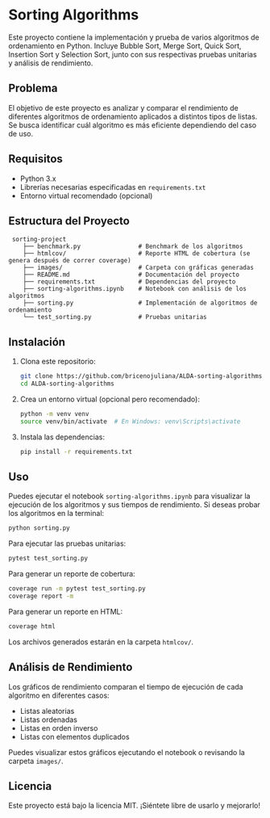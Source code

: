 # Sorting Algorithms

Este proyecto contiene la implementación y prueba de varios algoritmos de ordenamiento en Python. Incluye Bubble Sort, Merge Sort, Quick Sort, Insertion Sort y Selection Sort, junto con sus respectivas pruebas unitarias y análisis de rendimiento.

## Problema
El objetivo de este proyecto es analizar y comparar el rendimiento de diferentes algoritmos de ordenamiento aplicados a distintos tipos de listas. Se busca identificar cuál algoritmo es más eficiente dependiendo del caso de uso.

## Requisitos
- Python 3.x
- Librerías necesarias especificadas en `requirements.txt`
- Entorno virtual recomendado (opcional)

## Estructura del Proyecto

```
 sorting-project
    ├── benchmark.py                # Benchmark de los algoritmos
    ├── htmlcov/                    # Reporte HTML de cobertura (se genera después de correr coverage)
    ├── images/                     # Carpeta con gráficas generadas
    ├── README.md                   # Documentación del proyecto
    ├── requirements.txt            # Dependencias del proyecto
    ├── sorting-algorithms.ipynb    # Notebook con análisis de los algoritmos
    ├── sorting.py                  # Implementación de algoritmos de ordenamiento
    └── test_sorting.py             # Pruebas unitarias
```

## Instalación

1. Clona este repositorio:
   ```sh
   git clone https://github.com/bricenojuliana/ALDA-sorting-algorithms.git
   cd ALDA-sorting-algorithms
   ```
2. Crea un entorno virtual (opcional pero recomendado):
   ```sh
   python -m venv venv
   source venv/bin/activate  # En Windows: venv\Scripts\activate
   ```
3. Instala las dependencias:
   ```sh
   pip install -r requirements.txt
   ```

## Uso

Puedes ejecutar el notebook `sorting-algorithms.ipynb` para visualizar la ejecución de los algoritmos y sus tiempos de rendimiento. Si deseas probar los algoritmos en la terminal:

```sh
python sorting.py
```

Para ejecutar las pruebas unitarias:
```sh
pytest test_sorting.py
```

Para generar un reporte de cobertura:
```sh
coverage run -m pytest test_sorting.py
coverage report -m
```

Para generar un reporte en HTML:
```sh
coverage html
```
Los archivos generados estarán en la carpeta `htmlcov/`.

## Análisis de Rendimiento
Los gráficos de rendimiento comparan el tiempo de ejecución de cada algoritmo en diferentes casos:
- Listas aleatorias
- Listas ordenadas
- Listas en orden inverso
- Listas con elementos duplicados

Puedes visualizar estos gráficos ejecutando el notebook o revisando la carpeta `images/`.

## Licencia
Este proyecto está bajo la licencia MIT. ¡Siéntete libre de usarlo y mejorarlo! 

